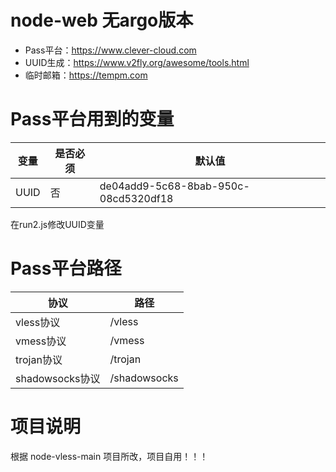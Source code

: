 # node-web 无argo版本
* Pass平台：https://www.clever-cloud.com
* UUID生成：https://www.v2fly.org/awesome/tools.html
* 临时邮箱：https://tempm.com


# Pass平台用到的变量
| 变量 | 是否必须 | 默认值 |
| ----- | ------ | ----- |
| UUID | 否 | de04add9-5c68-8bab-950c-08cd5320df18 |

 在run2.js修改UUID变量

# Pass平台路径
| 协议  | 路径 |
| ----- | ------ |
| vless协议 | /vless |
| vmess协议 | /vmess |
| trojan协议 | /trojan |
| shadowsocks协议 | /shadowsocks |

# 项目说明
根据 node-vless-main 项目所改，项目自用！！！
